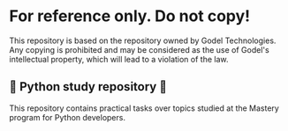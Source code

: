 # For reference only. Do not copy!

This repository is based on the repository owned by Godel Technologies. Any copying is prohibited and may be considered as the use of Godel's intellectual property, which will lead to a violation of the law.

## :snake: Python study repository :rocket:

This repository contains practical tasks over topics studied at the Mastery program for Python developers.
